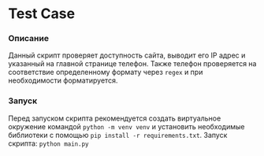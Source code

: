 # Test Case

### Описание
Данный скрипт проверяет доступность сайта, выводит его IP адрес и указанный на главной странице телефон.
Также телефон проверяется на соответствие определенному формату через ```regex``` и при необходимости форматируется.

### Запуск
Перед запуском скрипта рекомендуется создать виртуальное окружение командой ```python -m venv venv``` и установить 
необходимые библиотеки с помощью ```pip install -r requirements.txt```. Запуск скрипта: ```python main.py```